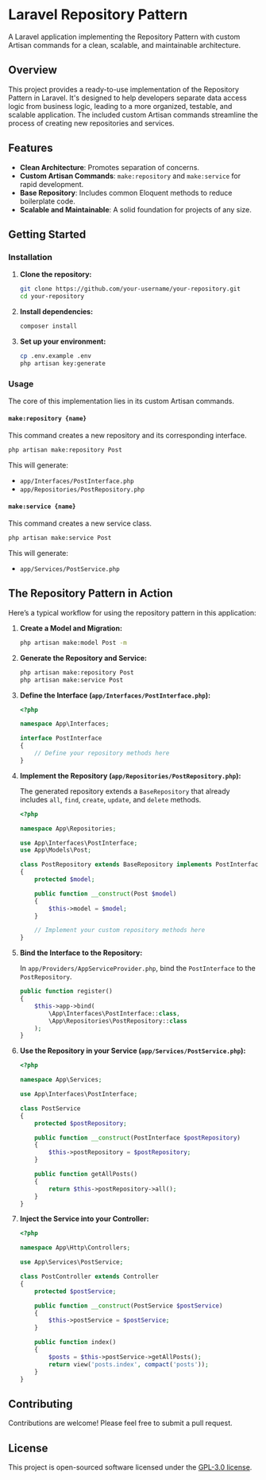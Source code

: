 # Laravel Repository Pattern

A Laravel application implementing the Repository Pattern with custom Artisan commands for a clean, scalable, and maintainable architecture.

## Overview

This project provides a ready-to-use implementation of the Repository Pattern in Laravel. It's designed to help developers separate data access logic from business logic, leading to a more organized, testable, and scalable application. The included custom Artisan commands streamline the process of creating new repositories and services.

## Features

-   **Clean Architecture**: Promotes separation of concerns.
-   **Custom Artisan Commands**: `make:repository` and `make:service` for rapid development.
-   **Base Repository**: Includes common Eloquent methods to reduce boilerplate code.
-   **Scalable and Maintainable**: A solid foundation for projects of any size.

## Getting Started

### Installation

1.  **Clone the repository:**

    ```bash
    git clone https://github.com/your-username/your-repository.git
    cd your-repository
    ```

2.  **Install dependencies:**

    ```bash
    composer install
    ```

3.  **Set up your environment:**

    ```bash
    cp .env.example .env
    php artisan key:generate
    ```

### Usage

The core of this implementation lies in its custom Artisan commands.

#### `make:repository {name}`

This command creates a new repository and its corresponding interface.

```bash
php artisan make:repository Post
```

This will generate:

-   `app/Interfaces/PostInterface.php`
-   `app/Repositories/PostRepository.php`

#### `make:service {name}`

This command creates a new service class.

```bash
php artisan make:service Post
```

This will generate:

-   `app/Services/PostService.php`

## The Repository Pattern in Action

Here’s a typical workflow for using the repository pattern in this application:

1.  **Create a Model and Migration:**

    ```bash
    php artisan make:model Post -m
    ```

2.  **Generate the Repository and Service:**

    ```bash
    php artisan make:repository Post
    php artisan make:service Post
    ```

3.  **Define the Interface (`app/Interfaces/PostInterface.php`):**

    ```php
    <?php

    namespace App\Interfaces;

    interface PostInterface
    {
        // Define your repository methods here
    }
    ```

4.  **Implement the Repository (`app/Repositories/PostRepository.php`):**

    The generated repository extends a `BaseRepository` that already includes `all`, `find`, `create`, `update`, and `delete` methods.

    ```php
    <?php

    namespace App\Repositories;

    use App\Interfaces\PostInterface;
    use App\Models\Post;

    class PostRepository extends BaseRepository implements PostInterface
    {
        protected $model;

        public function __construct(Post $model)
        {
            $this->model = $model;
        }

        // Implement your custom repository methods here
    }
    ```

5.  **Bind the Interface to the Repository:**

    In `app/Providers/AppServiceProvider.php`, bind the `PostInterface` to the `PostRepository`.

    ```php
    public function register()
    {
        $this->app->bind(
            \App\Interfaces\PostInterface::class,
            \App\Repositories\PostRepository::class
        );
    }
    ```

6.  **Use the Repository in your Service (`app/Services/PostService.php`):**

    ```php
    <?php

    namespace App\Services;

    use App\Interfaces\PostInterface;

    class PostService
    {
        protected $postRepository;

        public function __construct(PostInterface $postRepository)
        {
            $this->postRepository = $postRepository;
        }

        public function getAllPosts()
        {
            return $this->postRepository->all();
        }
    }
    ```

7.  **Inject the Service into your Controller:**

    ```php
    <?php

    namespace App\Http\Controllers;

    use App\Services\PostService;

    class PostController extends Controller
    {
        protected $postService;

        public function __construct(PostService $postService)
        {
            $this->postService = $postService;
        }

        public function index()
        {
            $posts = $this->postService->getAllPosts();
            return view('posts.index', compact('posts'));
        }
    }
    ```

## Contributing

Contributions are welcome! Please feel free to submit a pull request.

## License

This project is open-sourced software licensed under the [GPL-3.0 license](https://www.gnu.org/licenses/gpl-3.0.en.html).